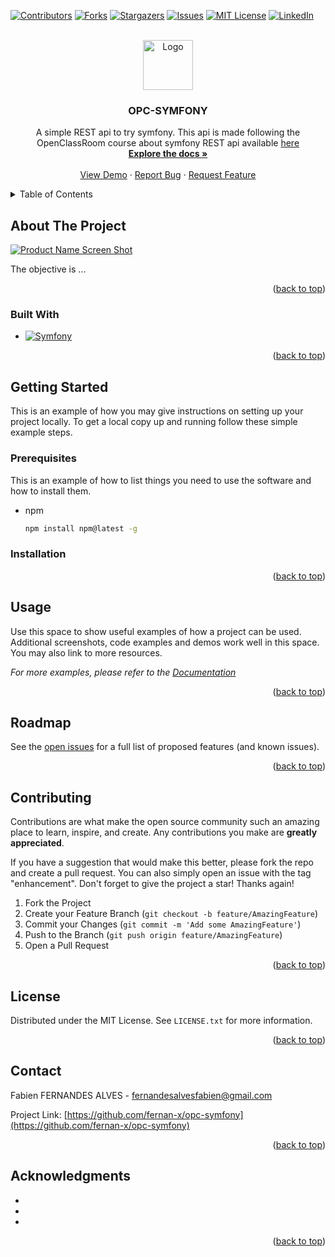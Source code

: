 <div id="top"></div>

<!-- PROJECT SHIELDS -->
[![Contributors][contributors-shield]][contributors-url]
[![Forks][forks-shield]][forks-url]
[![Stargazers][stars-shield]][stars-url]
[![Issues][issues-shield]][issues-url]
[![MIT License][license-shield]][license-url]
[![LinkedIn][linkedin-shield]][linkedin-url]



<!-- PROJECT LOGO -->
<br />
<div align="center">
  <a href="https://github.com/fernan-x/opc-symfony">
    <img src="https://symfony.com/logos/symfony_black_03.png" alt="Logo" width="80">
  </a>

<h3 align="center">OPC-SYMFONY</h3>

  <p align="center">
    A simple REST api to try symfony. This api is made following the OpenClassRoom course about symfony REST api available <a href="https://openclassrooms.com/en/courses/7709361-construisez-une-api-rest-avec-symfony">here</a>
    <br />
    <a href="https://github.com/fernan-x/opc-symfony"><strong>Explore the docs »</strong></a>
    <br />
    <br />
    <a href="https://github.com/fernan-x/opc-symfony">View Demo</a>
    ·
    <a href="https://github.com/fernan-x/opc-symfony/issues">Report Bug</a>
    ·
    <a href="https://github.com/fernan-x/opc-symfony/issues">Request Feature</a>
  </p>
</div>



<!-- TABLE OF CONTENTS -->
<details>
  <summary>Table of Contents</summary>
  <ol>
    <li>
      <a href="#about-the-project">About The Project</a>
      <ul>
        <li><a href="#built-with">Built With</a></li>
      </ul>
    </li>
    <li>
      <a href="#getting-started">Getting Started</a>
      <ul>
        <li><a href="#prerequisites">Prerequisites</a></li>
        <li><a href="#installation">Installation</a></li>
      </ul>
    </li>
    <li><a href="#usage">Usage</a></li>
    <li><a href="#roadmap">Roadmap</a></li>
    <li><a href="#contributing">Contributing</a></li>
    <li><a href="#license">License</a></li>
    <li><a href="#contact">Contact</a></li>
    <li><a href="#acknowledgments">Acknowledgments</a></li>
  </ol>
</details>



<!-- ABOUT THE PROJECT -->
## About The Project

[![Product Name Screen Shot][product-screenshot]](https://example.com)

The objective is ...

<p align="right">(<a href="#top">back to top</a>)</p>



### Built With

* [![Symfony][Symfony.com]][Symfony-url]

<p align="right">(<a href="#top">back to top</a>)</p>



<!-- GETTING STARTED -->
## Getting Started

This is an example of how you may give instructions on setting up your project locally.
To get a local copy up and running follow these simple example steps.

### Prerequisites

This is an example of how to list things you need to use the software and how to install them.
* npm
  ```sh
  npm install npm@latest -g
  ```

### Installation

<!--1. Get a free API Key at [https://example.com](https://example.com)
2. Clone the repo
   ```sh
   git clone https://github.com/fernan-x/opc-symfony.git
   ```
3. Install NPM packages
   ```sh
   npm install
   ```
4. Enter your API in `config.js`
   ```js
   const API_KEY = 'ENTER YOUR API';
   ```
-->
<p align="right">(<a href="#top">back to top</a>)</p>



<!-- USAGE EXAMPLES -->
## Usage

Use this space to show useful examples of how a project can be used. Additional screenshots, code examples and demos work well in this space. You may also link to more resources.

_For more examples, please refer to the [Documentation](https://example.com)_

<p align="right">(<a href="#top">back to top</a>)</p>



<!-- ROADMAP -->
## Roadmap

See the [open issues](https://github.com/fernan-x/opc-symfony/issues) for a full list of proposed features (and known issues).

<p align="right">(<a href="#top">back to top</a>)</p>



<!-- CONTRIBUTING -->
## Contributing

Contributions are what make the open source community such an amazing place to learn, inspire, and create. Any contributions you make are **greatly appreciated**.

If you have a suggestion that would make this better, please fork the repo and create a pull request. You can also simply open an issue with the tag "enhancement".
Don't forget to give the project a star! Thanks again!

1. Fork the Project
2. Create your Feature Branch (`git checkout -b feature/AmazingFeature`)
3. Commit your Changes (`git commit -m 'Add some AmazingFeature'`)
4. Push to the Branch (`git push origin feature/AmazingFeature`)
5. Open a Pull Request

<p align="right">(<a href="#top">back to top</a>)</p>



<!-- LICENSE -->
## License

Distributed under the MIT License. See `LICENSE.txt` for more information.

<p align="right">(<a href="#top">back to top</a>)</p>



<!-- CONTACT -->
## Contact

Fabien FERNANDES ALVES - fernandesalvesfabien@gmail.com

Project Link: [https://github.com/fernan-x/opc-symfony](https://github.com/fernan-x/opc-symfony)

<p align="right">(<a href="#top">back to top</a>)</p>



<!-- ACKNOWLEDGMENTS -->
## Acknowledgments

* []()
* []()
* []()

<p align="right">(<a href="#top">back to top</a>)</p>



<!-- MARKDOWN LINKS & IMAGES -->
<!-- https://www.markdownguide.org/basic-syntax/#reference-style-links -->
[contributors-shield]: https://img.shields.io/github/contributors/fernan-x/opc-symfony.svg?style=for-the-badge
[contributors-url]: https://github.com/fernan-x/opc-symfony/graphs/contributors
[forks-shield]: https://img.shields.io/github/forks/fernan-x/opc-symfony.svg?style=for-the-badge
[forks-url]: https://github.com/fernan-x/opc-symfony/network/members
[stars-shield]: https://img.shields.io/github/stars/fernan-x/opc-symfony.svg?style=for-the-badge
[stars-url]: https://github.com/fernan-x/opc-symfony/stargazers
[issues-shield]: https://img.shields.io/github/issues/fernan-x/opc-symfony.svg?style=for-the-badge
[issues-url]: https://github.com/fernan-x/opc-symfony/issues
[license-shield]: https://img.shields.io/github/license/fernan-x/opc-symfony.svg?style=for-the-badge
[license-url]: https://github.com/fernan-x/opc-symfony/blob/master/LICENSE.txt
[linkedin-shield]: https://img.shields.io/badge/-LinkedIn-black.svg?style=for-the-badge&logo=linkedin&colorB=555
[linkedin-url]: https://linkedin.com/in/fabien-fernandes-alves
[product-screenshot]: images/screenshot.png
[Next.js]: https://img.shields.io/badge/next.js-000000?style=for-the-badge&logo=nextdotjs&logoColor=white
[Next-url]: https://nextjs.org/
[React.js]: https://img.shields.io/badge/React-20232A?style=for-the-badge&logo=react&logoColor=61DAFB
[React-url]: https://reactjs.org/
[Vue.js]: https://img.shields.io/badge/Vue.js-35495E?style=for-the-badge&logo=vuedotjs&logoColor=4FC08D
[Vue-url]: https://vuejs.org/
[Angular.io]: https://img.shields.io/badge/Angular-DD0031?style=for-the-badge&logo=angular&logoColor=white
[Angular-url]: https://angular.io/
[Svelte.dev]: https://img.shields.io/badge/Svelte-4A4A55?style=for-the-badge&logo=svelte&logoColor=FF3E00
[Svelte-url]: https://svelte.dev/
[Laravel.com]: https://img.shields.io/badge/Laravel-FF2D20?style=for-the-badge&logo=laravel&logoColor=white
[Laravel-url]: https://laravel.com
[Bootstrap.com]: https://img.shields.io/badge/Bootstrap-563D7C?style=for-the-badge&logo=bootstrap&logoColor=white
[Bootstrap-url]: https://getbootstrap.com
[JQuery.com]: https://img.shields.io/badge/jQuery-0769AD?style=for-the-badge&logo=jquery&logoColor=white
[JQuery-url]: https://jquery.com 
[Symfony.com]: https://img.shields.io/badge/symfony-000000.svg?style=for-the-badge&logo=symfony&logoColor=white
[Symfony-url]: https://symfony.com
